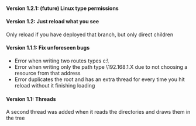 #### **Version 1.2.1:** (future) Linux type permissions
#### **Version 1.2:** Just reload what you see
Only reload if you have deployed that branch, but only direct children
#### **Version 1.1.1:** Fix unforeseen bugs
- Error when writing two routes types c:\\
- Error when writing only the path type \\192.168.1.X due to not choosing a resource from that address
- Error duplicates the root and has an extra thread for every time you hit reload without it finishing loading
#### **Version 1.1:** Threads
A second thread was added when it reads the directories and draws them in the tree